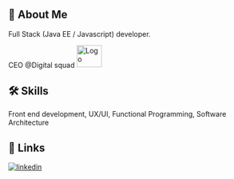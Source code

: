
## 🚀 About Me
Full Stack (Java EE / Javascript) developer.

CEO @Digital squad 
<img src="https://digitalsquad.ma/assets/images/squad.png" style="width: 50px;height:44.5px" alt="Logo" />
    

    

  
## 🛠 Skills
Front end development, UX/UI,  Functional Programming, Software Architecture

  


  
## 🔗 Links
[![linkedin](https://img.shields.io/badge/linkedin-0A66C2?style=for-the-badge&logo=linkedin&logoColor=white)](https://www.linkedin.com/in/taha-laghzali/)

  

